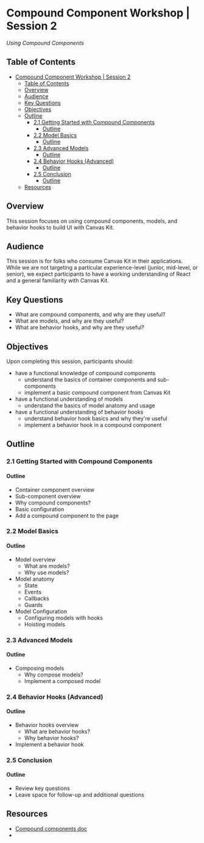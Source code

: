 # Compound Component Workshop | Session 2

_Using Compound Components_

## Table of Contents

- [Compound Component Workshop | Session 2](#compound-component-workshop--session-2)
  - [Table of Contents](#table-of-contents)
  - [Overview](#overview)
  - [Audience](#audience)
  - [Key Questions](#key-questions)
  - [Objectives](#objectives)
  - [Outline](#outline)
    - [2.1 Getting Started with Compound Components](#21-getting-started-with-compound-components)
      - [Outline](#outline-1)
    - [2.2 Model Basics](#22-model-basics)
      - [Outline](#outline-2)
    - [2.3 Advanced Models](#23-advanced-models)
      - [Outline](#outline-3)
    - [2.4 Behavior Hooks (Advanced)](#24-behavior-hooks-advanced)
      - [Outline](#outline-4)
    - [2.5 Conclusion](#25-conclusion)
      - [Outline](#outline-5)
  - [Resources](#resources)

## Overview

This session focuses on using compound components, models, and behavior hooks to build UI with Canvas Kit.

## Audience

This session is for folks who consume Canvas Kit in their applications. While we are not targeting a particular experience-level (junior, mid-level, or senior), we expect participants to have a working understanding of React and a general familiarity with Canvas Kit.

## Key Questions

- What are compound components, and why are they useful?
- What are models, and why are they useful?
- What are behavior hooks, and why are they useful?

## Objectives

Upon completing this session, participants should:

- have a functional knowledge of compound components
  - understand the basics of container components and sub-components
  - implement a basic compound component from Canvas Kit
- have a functional understanding of models
  - understand the basics of model anatomy and usage
- have a functional understanding of behavior hooks
  - understand behavior hook basics and why they're useful
  - implement a behavior hook in a compound component

## Outline

### 2.1 Getting Started with Compound Components

#### Outline

- Container component overview
- Sub-component overview
- Why compound components?
- Basic configuration
- Add a compound component to the page

### 2.2 Model Basics

#### Outline

- Model overview
  - What are models?
  - Why use models?
- Model anatomy
  - State
  - Events
  - Callbacks
  - Guards
- Model Configuration
  - Configuring models with hooks
  - Hoisting models

### 2.3 Advanced Models

#### Outline

- Composing models
  - Why compose models?
  - Implement a composed model

### 2.4 Behavior Hooks (Advanced)

#### Outline

- Behavior hooks overview
  - What are behavior hooks?
  - Why behavior hooks?
- Implement a behavior hook

### 2.5 Conclusion

#### Outline

- Review key questions
- Leave space for follow-up and additional questions

## Resources

- [Compound components doc](https://github.com/Workday/canvas-kit/blob/prerelease/v5/COMPOUND_COMPONENTS.md)
-
